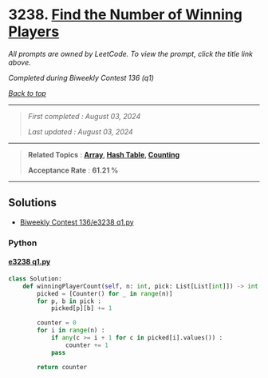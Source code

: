 # 3238. [Find the Number of Winning Players](<https://leetcode.com/problems/find-the-number-of-winning-players>)

*All prompts are owned by LeetCode. To view the prompt, click the title link above.*

*Completed during Biweekly Contest 136 (q1)*

*[Back to top](<../README.md>)*

------

> *First completed : August 03, 2024*
>
> *Last updated : August 03, 2024*

------

> **Related Topics** : **[Array](<by_topic/Array.md>), [Hash Table](<by_topic/Hash Table.md>), [Counting](<by_topic/Counting.md>)**
>
> **Acceptance Rate** : **61.21 %**

------

## Solutions

- [Biweekly Contest 136/e3238 q1.py](<../my-submissions/Biweekly Contest 136/e3238 q1.py>)
### Python
#### [e3238 q1.py](<../my-submissions/Biweekly Contest 136/e3238 q1.py>)
```Python
class Solution:
    def winningPlayerCount(self, n: int, pick: List[List[int]]) -> int:
        picked = [Counter() for _ in range(n)]
        for p, b in pick :
            picked[p][b] += 1

        counter = 0
        for i in range(n) :
            if any(c >= i + 1 for c in picked[i].values()) :
                counter += 1
            pass

        return counter
```

